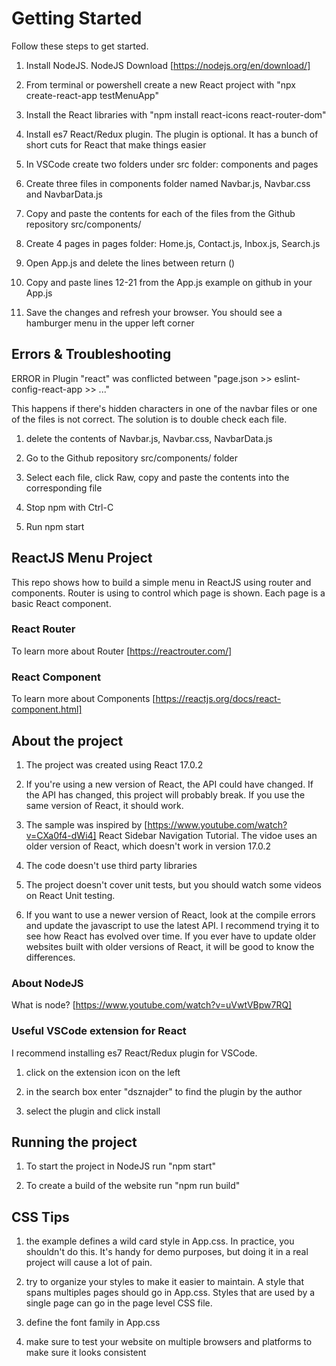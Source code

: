 # Getting Started

Follow these steps to get started.

1. Install NodeJS. NodeJS Download [https://nodejs.org/en/download/]

2. From terminal or powershell create a new React project with "npx create-react-app testMenuApp"

3. Install the React libraries with "npm install react-icons react-router-dom"

4. Install es7 React/Redux plugin. The plugin is optional. It has a bunch of short cuts for React that make things easier

5. In VSCode create two folders under src folder: components and pages

6. Create three files in components folder named Navbar.js, Navbar.css and NavbarData.js

7. Copy and paste the contents for each of the files from the Github repository src/components/

8. Create 4 pages in pages folder: Home.js, Contact.js, Inbox.js, Search.js

9. Open App.js and delete the lines between return ()

10. Copy and paste lines 12-21 from the App.js example on github in your App.js

11. Save the changes and refresh your browser. You should see a hamburger menu in the upper left corner


## Errors & Troubleshooting

ERROR in Plugin "react" was conflicted between "page.json >> eslint-config-react-app >> ..."

This happens if there's hidden characters in one of the navbar files or one of the files is not correct. The solution is to double check each file.

1. delete the contents of Navbar.js, Navbar.css, NavbarData.js

2. Go to the Github repository src/components/ folder

3. Select each file, click Raw, copy and paste the contents into the corresponding file

4. Stop npm with Ctrl-C

5. Run npm start

## ReactJS Menu Project

This repo shows how to build a simple menu in ReactJS using router and components. Router is using to control which page is shown. Each page is a basic React component.

### React Router

To learn more about Router [https://reactrouter.com/]

### React Component

To learn more about Components [https://reactjs.org/docs/react-component.html]

## About the project

1. The project was created using React 17.0.2

2. If you're using a new version of React, the API could have changed. If the API has changed, this project will probably break. If you use the same version of React, it should work.

3. The sample was inspired by [https://www.youtube.com/watch?v=CXa0f4-dWi4] React Sidebar Navigation Tutorial. The vidoe uses an older version of React, which doesn't work in version 17.0.2

4. The code doesn't use third party libraries

5. The project doesn't cover unit tests, but you should watch some videos on React Unit testing.

6. If you want to use a newer version of React, look at the compile errors and update the javascript to use the latest API. I recommend trying it to see how React has evolved over time. If you ever have to update older websites built with older versions of React, it will be good to know the differences. 

### About NodeJS

What is node? [https://www.youtube.com/watch?v=uVwtVBpw7RQ]

### Useful VSCode extension for React

I recommend installing es7 React/Redux plugin for VSCode.

1. click on the extension icon on the left

2. in the search box enter "dsznajder" to find the plugin by the author

3. select the plugin and click install


## Running the project

1. To start the project in NodeJS run "npm start"

2. To create a build of the website run "npm run build"

## CSS Tips

1. the example defines a wild card style in App.css. In practice, you shouldn't do this. It's handy for demo purposes, but doing it in a real project will cause a lot of pain.

2. try to organize your styles to make it easier to maintain. A style that spans multiples pages should go in App.css. Styles that are used by a single page can go in the page level CSS file.

3. define the font family in App.css

4. make sure to test your website on multiple browsers and platforms to make sure it looks consistent
